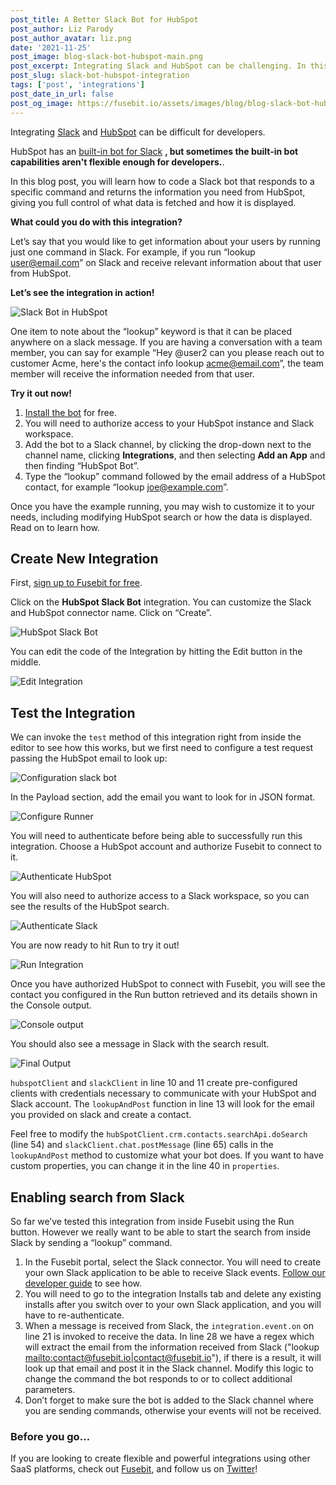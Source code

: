 ```yaml
---
post_title: A Better Slack Bot for HubSpot
post_author: Liz Parody
post_author_avatar: liz.png
date: '2021-11-25'
post_image: blog-slack-bot-hubspot-main.png
post_excerpt: Integrating Slack and HubSpot can be challenging. In this blog post you can learn how to create the exact integration that you want.
post_slug: slack-bot-hubspot-integration
tags: ['post', 'integrations']
post_date_in_url: false
post_og_image: https://fusebit.io/assets/images/blog/blog-slack-bot-hubspot-social.png
---
```


Integrating [Slack](https://slack.com/) and [HubSpot](https://www.hubspot.com/) can be difficult for developers. 

HubSpot has an [built-in bot for Slack](https://www.hubspot.com/slack) **, but sometimes the built-in bot capabilities aren't flexible enough for developers.**.

In this blog post, you will learn how to code a Slack bot that responds to a specific command and returns the information you need from HubSpot, giving you full control of what data is fetched and how it is displayed. 

**What could you do with this integration?**

Let’s say that you would like to get information about your users by running just one command in Slack. For example, if you run “lookup user@email.com” on Slack and receive relevant information about that user from HubSpot. 

**Let’s see the integration in action!**

![Slack Bot in HubSpot](blog-slack-bot-hubspot-output.png "Slack Bot in HubSpot")

One item to note about the “lookup” keyword is that it can be placed anywhere on a slack message. If you are having a conversation with a team member, you can say for example “Hey @user2 can you please reach out to customer Acme, here's the contact info lookup acme@email.com”, the team member will receive the information needed from that user.

**Try it out now!**

1. [Install the bot](https://api.us-west-1.on.fusebit.io/v2/account/acc-f64569d3c8c14166/subscription/sub-1431c8fd3dc14cbe/integration/hubspot-slack-bot/api/service/start) for free.
2. You will need to authorize access to your HubSpot instance and Slack workspace.
3. Add the bot to a Slack channel, by clicking the drop-down next to the channel name, clicking **Integrations**, and then selecting **Add an App** and then finding “HubSpot Bot”.
4. Type the “lookup” command followed by the email address of a HubSpot contact, for example “lookup joe@example.com”.

Once you have the example running, you may wish to customize it to your needs, including modifying HubSpot search or how the data is displayed. Read on to learn how. 

## Create New Integration

First, [sign up to Fusebit for free](https://manage.fusebit.io/?key=e2e-hubspot-slack-bot). 

Click on the **HubSpot Slack Bot** integration. You can customize the Slack and HubSpot connector name. Click on “Create”.

![HubSpot Slack Bot](blog-slack-bot-hubspot-create.png "New Integration Slack - HubSpot")

You can edit the code of the Integration by hitting the Edit button in the middle.

![Edit Integration](blog-slack-bot-hubspot-edit.png "Edit Integration")

## Test the Integration
We can invoke the `test` method of this integration right from inside the editor to see how this works, but we first need to configure a test request passing the HubSpot email to look up:

![Configuration slack bot](blog-slack-bot-hubspot-config.png "Configuration slack bot")

In the Payload section, add the email you want to look for in JSON format.

![Configure Runner](blog-slack-bot-hubspot-runner.png "Configure Runner")

You will need to authenticate before being able to successfully run this integration. Choose a HubSpot account and authorize Fusebit to connect to it.

![Authenticate HubSpot](blog-slack-bot-hubspot-authenticate.png "Authenticate HubSpot")

You will also need to authorize access to a Slack workspace, so you can see the results of the HubSpot search. 

![Authenticate Slack](blog-slack-bot-hubspot-authenticate2.png "Authenticate Slack")

You are now ready to hit Run to try it out!

![Run Integration](blog-slack-bot-hubspot-run.png "Run Integration")

Once you have authorized HubSpot to connect with Fusebit, you will see the contact you configured in the Run button retrieved and its details shown in the Console output.

![Console output](blog-slack-bot-hubspot-console.png "Console output")

You should also see a message in Slack with the search result. 

![Final Output](blog-slack-bot-hubspot-final.png "Final Output")

`hubspotClient` and `slackClient` in line 10 and 11 create pre-configured clients with credentials necessary to communicate with your HubSpot and Slack account. The `lookupAndPost` function in line 13 will look for the email you provided on slack and create a contact.

Feel free to modify the `hubSpotClient.crm.contacts.searchApi.doSearch` (line 54) and  `slackClient.chat.postMessage` (line 65) calls in the `lookupAndPost` method to customize what your bot does. If you want to have custom properties, you can change it in the line 40 in `properties`.

## Enabling search from Slack
So far we’ve tested this integration from inside Fusebit using the Run button. However we really want to be able to start the search from inside Slack by sending a “lookup” command. 

1. In the Fusebit portal, select the Slack connector. You will need to create your own Slack application to be able to receive Slack events. [Follow our developer guide](https://developer.fusebit.io/docs/slack#receiving-events-from-slack-event-api-support) to see how.
2. You will need to go to the integration Installs tab and delete any existing installs after you switch over to your own Slack application, and you will have to re-authenticate.
3. When a message is received from Slack, the `integration.event.on` on line 21 is invoked to receive the data. In line 28 we have a regex which will extract the email from the information received from Slack ("lookup <mailto:contact@fusebit.io|contact@fusebit.io>"), if there is a result, it will look up that email and post it in the Slack channel. Modify this logic to change the command the bot responds to or to collect additional parameters.
4. Don’t forget to make sure the bot is added to the Slack channel where you are sending commands, otherwise your events will not be received. 

### Before you go…
If you are looking to create flexible and powerful integrations using other SaaS platforms, check out [Fusebit](https://fusebit.io/), and follow us on [Twitter](https://twitter.com/fusebitio)!

